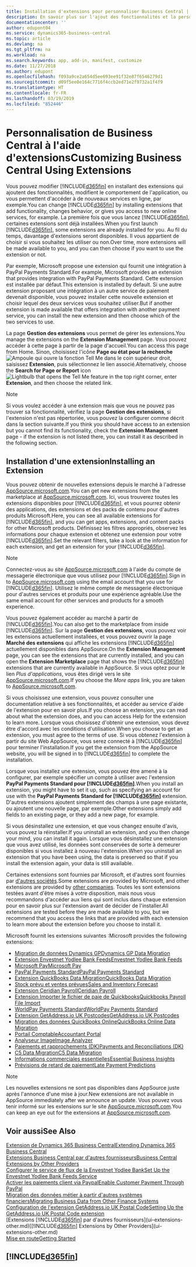 ```yaml
---
title: Installation d'extensions pour personnaliser Business Central | Microsoft Docs
description: En savoir plus sur l'ajout des fonctionnalités et la personnalisation de Business Central en installant des extensions.
documentationcenter: ''
author: edupont04
ms.service: dynamics365-business-central
ms.topic: article
ms.devlang: na
ms.tgt_pltfrm: na
ms.workload: na
ms.search.keywords: app, add-in, manifest, customize
ms.date: 11/27/2018
ms.author: edupont
ms.openlocfilehash: f093a9ce2a654d5ee693ee91f32e87f6546279d1
ms.sourcegitcommit: d09f5ee0e164c7716f4ccb2ed71e2f9732a1f4f9
ms.translationtype: HT
ms.contentlocale: fr-FR
ms.lasthandoff: 03/19/2019
ms.locfileid: "852446"
---
```

# <a name="customizing-business-central-using-extensions"></a><span data-ttu-id="57663-103">Personnalisation de Business Central à l'aide d'extensions</span><span class="sxs-lookup"><span data-stu-id="57663-103">Customizing Business Central Using Extensions</span></span>
<span data-ttu-id="57663-104">Vous pouvez modifier [!INCLUDE[d365fin](includes/d365fin_md.md)] en installant des extensions qui ajoutent des fonctionnalités, modifient le comportement de l'application, ou vous permettent d'accéder à de nouveaux services en ligne, par exemple.</span><span class="sxs-lookup"><span data-stu-id="57663-104">You can change [!INCLUDE[d365fin](includes/d365fin_md.md)] by installing extensions that add functionality, changes behavior, or gives you access to new online services, for example.</span></span>
<span data-ttu-id="57663-105">La première fois que vous lancez [!INCLUDE[d365fin](includes/d365fin_md.md)], certaines extensions sont déjà installées.</span><span class="sxs-lookup"><span data-stu-id="57663-105">When you first launch [!INCLUDE[d365fin](includes/d365fin_md.md)], some extensions are already installed for you.</span></span> <span data-ttu-id="57663-106">Au fil du temps, davantage d'extensions seront disponibles. Il vous appartient de choisir si vous souhaitez les utiliser ou non.</span><span class="sxs-lookup"><span data-stu-id="57663-106">Over time, more extensions will be made available to you, and you can then choose if you want to use the extension or not.</span></span>

<span data-ttu-id="57663-107">Par exemple, Microsoft propose une extension qui fournit une intégration à PayPal Payments Standard.</span><span class="sxs-lookup"><span data-stu-id="57663-107">For example, Microsoft provides an extension that provides integration with PayPal Payments Standard.</span></span> <span data-ttu-id="57663-108">Cette extension est installée par défaut.</span><span class="sxs-lookup"><span data-stu-id="57663-108">This extension is installed by default.</span></span>
<span data-ttu-id="57663-109">Si une autre extension proposant une intégration à un autre service de paiement devenait disponible, vous pouvez installer cette nouvelle extension et choisir lequel des deux services vous souhaitez utiliser.</span><span class="sxs-lookup"><span data-stu-id="57663-109">But if another extension is made available that offers integration with another payment service, you can install the new extension and then choose which of the two services to use.</span></span>  

<span data-ttu-id="57663-110">La page **Gestion des extensions** vous permet de gérer les extensions.</span><span class="sxs-lookup"><span data-stu-id="57663-110">You manage the extensions on the **Extension Management** page.</span></span> <span data-ttu-id="57663-111">Vous pouvez accéder à cette page à partir de la page d'accueil.</span><span class="sxs-lookup"><span data-stu-id="57663-111">You can access this page from Home.</span></span> <span data-ttu-id="57663-112">Sinon, choisissez l'icône **Page ou état pour la recherche** ![Ampoule qui ouvre la fonction Tell Me](media/ui-search/search_small.png "Dites-moi ce que vous voulez faire") dans le coin supérieur droit, saisissez **Extension**, puis sélectionnez le lien associé.</span><span class="sxs-lookup"><span data-stu-id="57663-112">Alternatively, choose the **Search for Page or Report** icon ![Lightbulb that opens the Tell Me feature](media/ui-search/search_small.png "Tell me what you want to do") in the top right corner, enter **Extension**, and then choose the related link.</span></span>  

> [!NOTE]  
>   <span data-ttu-id="57663-113">Si vous voulez accéder à une extension mais que vous ne pouvez pas trouver sa fonctionnalité, vérifiez la page **Gestion des extensions**, si l'extension n'est pas répertoriée, vous pouvez la configurer comme décrit dans la section suivante.</span><span class="sxs-lookup"><span data-stu-id="57663-113">If you think you should have access to an extension but you cannot find its functionality, check the **Extension Management** page - if the extension is not listed there, you can install it as described in the following section.</span></span>  

## <a name="installing-an-extension"></a><span data-ttu-id="57663-114">Installation d'une extension</span><span class="sxs-lookup"><span data-stu-id="57663-114">Installing an Extension</span></span>
<span data-ttu-id="57663-115">Vous pouvez obtenir de nouvelles extensions depuis le marché à l'adresse [AppSource.microsoft.com](https://appsource.microsoft.com/en-us/marketplace/apps?src=dynamics365website&product=dynamics-365-business-central).</span><span class="sxs-lookup"><span data-stu-id="57663-115">You can get new extensions from the marketplace at [AppSource.microsoft.com](https://appsource.microsoft.com/en-us/marketplace/apps?src=dynamics365website&product=dynamics-365-business-central).</span></span> <span data-ttu-id="57663-116">Ici, vous trouverez toutes les extensions disponibles pour [!INCLUDE[d365fin](includes/d365fin_md.md)], et vous pourrez obtenir des applications, des extensions et des packs de contenu pour d'autres produits Microsoft.</span><span class="sxs-lookup"><span data-stu-id="57663-116">Here, you can see all available extensions for [!INCLUDE[d365fin](includes/d365fin_md.md)], and you can get apps, extensions, and content packs for other Microsoft products.</span></span> <span data-ttu-id="57663-117">Définissez les filtres appropriés, observez les informations pour chaque extension et obtenez une extension pour votre [!INCLUDE[d365fin](includes/d365fin_md.md)].</span><span class="sxs-lookup"><span data-stu-id="57663-117">Set the relevant filters, take a look at the information for each extension, and get an extension for your [!INCLUDE[d365fin](includes/d365fin_md.md)].</span></span>  
> [!NOTE]  
>   <span data-ttu-id="57663-118">Connectez-vous au site [AppSource.microsoft.com](https://appsource.microsoft.com/) à l'aide du compte de messagerie électronique que vous utilisez pour [!INCLUDE[d365fin](includes/d365fin_md.md)].</span><span class="sxs-lookup"><span data-stu-id="57663-118">Sign in to [AppSource.microsoft.com](https://appsource.microsoft.com/) using the email account that you use for [!INCLUDE[d365fin](includes/d365fin_md.md)].</span></span> <span data-ttu-id="57663-119">Utilisez le même compte de messagerie électronique pour d'autres services et produits pour une expérience agréable.</span><span class="sxs-lookup"><span data-stu-id="57663-119">Use the same email account for other services and products for a smooth experience.</span></span>  

<span data-ttu-id="57663-120">Vous pouvez également accéder au marché à partir de [!INCLUDE[d365fin](includes/d365fin_md.md)].</span><span class="sxs-lookup"><span data-stu-id="57663-120">You can also get to the marketplace from inside [!INCLUDE[d365fin](includes/d365fin_md.md)].</span></span> <span data-ttu-id="57663-121">Sur la page **Gestion des extensions**, vous pouvez voir les extensions actuellement installées, et vous pouvez ouvrir la page **Marché des extensions** qui affiche les extensions [!INCLUDE[d365fin](includes/d365fin_md.md)] actuellement disponibles dans AppSource.</span><span class="sxs-lookup"><span data-stu-id="57663-121">On the **Extension Management** page, you can see the extensions that are currently installed, and you can open the **Extension Marketplace** page that shows the [!INCLUDE[d365fin](includes/d365fin_md.md)] extensions that are currently available in AppSource.</span></span> <span data-ttu-id="57663-122">Si vous optez pour le lien *Plus d'applications*, vous êtes dirigé vers le site [AppSource.microsoft.com](https://appsource.microsoft.com/en-us/marketplace/apps?product=dynamics-365%3Bdynamics-365-for-financials&page=1).</span><span class="sxs-lookup"><span data-stu-id="57663-122">If you choose the *More apps* link, you are taken to [AppSource.microsoft.com](https://appsource.microsoft.com/en-us/marketplace/apps?product=dynamics-365%3Bdynamics-365-for-financials&page=1).</span></span>  

<span data-ttu-id="57663-123">Si vous choisissez une extension, vous pouvez consulter une documentation relative à ses fonctionnalités, et accéder au service d'aide de l'extension pour en savoir plus.</span><span class="sxs-lookup"><span data-stu-id="57663-123">If you choose an extension, you can read about what the extension does, and you can access Help for the extension to learn more.</span></span> <span data-ttu-id="57663-124">Lorsque vous choisissez d'obtenir une extension, vous devez être d'accord avec les conditions d'utilisation.</span><span class="sxs-lookup"><span data-stu-id="57663-124">When you choose to get an extension, you must agree to the terms of use.</span></span> <span data-ttu-id="57663-125">Si vous obtenez l'extension à partir du site Web AppSource, vous serez connecté à [!INCLUDE[d365fin](includes/d365fin_md.md)] pour terminer l'installation.</span><span class="sxs-lookup"><span data-stu-id="57663-125">If you get the extension from the AppSource website, you will be signed in to [!INCLUDE[d365fin](includes/d365fin_md.md)] to complete the installation.</span></span>  

<span data-ttu-id="57663-126">Lorsque vous installez une extension, vous pouvez être amené à la configurer, par exemple spécifier un compte à utiliser avec l'extension **PayPal Payments Standard pour [!INCLUDE[d365fin](includes/d365fin_md.md)]**.</span><span class="sxs-lookup"><span data-stu-id="57663-126">When you install an extension, you might have to set it up, such as specifying an account for use with the **PayPal Payments Standard for [!INCLUDE[d365fin](includes/d365fin_md.md)]** extension.</span></span>
<span data-ttu-id="57663-127">D'autres extensions ajoutent simplement des champs à une page existante, ou ajoutent une nouvelle page, par exemple.</span><span class="sxs-lookup"><span data-stu-id="57663-127">Other extensions simply add fields to an existing page, or they add a new page, for example.</span></span>   

<span data-ttu-id="57663-128">Si vous désinstallez une extension, et que vous changez ensuite d'avis, vous pouvez la réinstaller.</span><span class="sxs-lookup"><span data-stu-id="57663-128">If you uninstall an extension, and you then change your mind, you can install it again.</span></span> <span data-ttu-id="57663-129">Lorsque vous désinstallez une extension que vous avez utilisé, les données sont conservées de sorte à demeurer disponibles si vous installez à nouveau l'extension.</span><span class="sxs-lookup"><span data-stu-id="57663-129">When you uninstall an extension that you have been using, the data is preserved so that if you install the extension again, your data is still available.</span></span>  

<span data-ttu-id="57663-130">Certaines extensions sont fournies par Microsoft, et d'autres sont fournies par [d'autres sociétés](ui-extensions-other.md).</span><span class="sxs-lookup"><span data-stu-id="57663-130">Some extensions are provided by Microsoft, and other extensions are provided by [other companies](ui-extensions-other.md).</span></span> <span data-ttu-id="57663-131">Toutes les sont extensions testées avant d'être mises à votre disposition, mais nous vous recommandons d'accéder aux liens qui sont inclus dans chaque extension pour en savoir plus sur l'extension avant de décider de l'installer.</span><span class="sxs-lookup"><span data-stu-id="57663-131">All extensions are tested before they are made available to you, but we recommend that you access the links that are provided with each extension to learn more about the extension before you choose to install it.</span></span>  

<span data-ttu-id="57663-132">Microsoft fournit les extensions suivantes :</span><span class="sxs-lookup"><span data-stu-id="57663-132">Microsoft provides the following extensions:</span></span>  

* [<span data-ttu-id="57663-133">Migration de données Dynamics GP</span><span class="sxs-lookup"><span data-stu-id="57663-133">Dynamics GP Data Migration</span></span>](ui-extensions-dynamicsgp-data-migration.md)  
* [<span data-ttu-id="57663-134">Extension Envestnet Yodlee Bank Feeds</span><span class="sxs-lookup"><span data-stu-id="57663-134">Envestnet Yodlee Bank Feeds</span></span>](ui-extensions-yodlee-bank-feeds.md)  
* [<span data-ttu-id="57663-135">Microsoft Pay</span><span class="sxs-lookup"><span data-stu-id="57663-135">Microsoft Pay</span></span>](ui-extensions-microsoft-pay-payments.md)  
* [<span data-ttu-id="57663-136">PayPal Payments Standard</span><span class="sxs-lookup"><span data-stu-id="57663-136">PayPal Payments Standard</span></span>](ui-extensions-paypal-payments-standard.md)  
* [<span data-ttu-id="57663-137">Extension QuickBooks Data Migration</span><span class="sxs-lookup"><span data-stu-id="57663-137">QuickBooks Data Migration</span></span>](ui-extensions-quickbooks-data-migration.md)  
* [<span data-ttu-id="57663-138">Stock prévu et ventes prévues</span><span class="sxs-lookup"><span data-stu-id="57663-138">Sales and Inventory Forecast</span></span>](ui-extensions-sales-forecast.md)  
* [<span data-ttu-id="57663-139">Extension Ceridian Payroll</span><span class="sxs-lookup"><span data-stu-id="57663-139">Ceridian Payroll</span></span>](ui-extensions-ceridian-payroll.md)  
* [<span data-ttu-id="57663-140">Extension Importer le fichier de paie de Quickbooks</span><span class="sxs-lookup"><span data-stu-id="57663-140">Quickbooks Payroll File Import</span></span>](ui-extensions-quickbooks-payroll.md)  
* [<span data-ttu-id="57663-141">WorldPay Payments Standard</span><span class="sxs-lookup"><span data-stu-id="57663-141">WorldPay Payments Standard</span></span>](ui-extensions-worldpay-payments-standard.md)  
* [<span data-ttu-id="57663-142">Extension GetAddress.io UK Postcodes</span><span class="sxs-lookup"><span data-stu-id="57663-142">GetAddress.io UK Postcodes</span></span>](ui-extensions-getaddressio.md)  
* [<span data-ttu-id="57663-143">Migration des données QuickBooks Online</span><span class="sxs-lookup"><span data-stu-id="57663-143">QuickBooks Online Data Migration</span></span>](ui-extensions-quickbooks-online-data-migration.md)  
* [<span data-ttu-id="57663-144">Portail Comptable</span><span class="sxs-lookup"><span data-stu-id="57663-144">Accountant Portal</span></span>](ui-extensions-accountant-portal.md)  
* [<span data-ttu-id="57663-145">Analyseur Image</span><span class="sxs-lookup"><span data-stu-id="57663-145">Image Analyzer</span></span>](ui-extensions-image-analyzer.md)  
* [<span data-ttu-id="57663-146">Paiements et rapprochements (DK)</span><span class="sxs-lookup"><span data-stu-id="57663-146">Payments and Reconciliations (DK)</span></span>](ui-extensions-payments-reconciliation-formats-dk.md)  
* [<span data-ttu-id="57663-147">C5 Data Migration</span><span class="sxs-lookup"><span data-stu-id="57663-147">C5 Data Migration</span></span>](ui-extensions-c5-data-migration.md)  
* [<span data-ttu-id="57663-148">Informations commerciales essentielles</span><span class="sxs-lookup"><span data-stu-id="57663-148">Essential Business Insights</span></span>](ui-extensions-essential-business-insights.md)  
* [<span data-ttu-id="57663-149">Prévisions de retard de paiement</span><span class="sxs-lookup"><span data-stu-id="57663-149">Late Payment Predictions</span></span>](ui-extensions-late-payment-prediction.md  )

> [!NOTE]  
>  <span data-ttu-id="57663-150">Les nouvelles extensions ne sont pas disponibles dans AppSource juste après l'annonce d'une mise à jour.</span><span class="sxs-lookup"><span data-stu-id="57663-150">New extensions are not available in AppSource immediately after we announce an update.</span></span> <span data-ttu-id="57663-151">Vous pouvez vous tenir informé sur les extensions sur le site [AppSource.microsoft.com](https://appsource.microsoft.com/en-us/marketplace/apps?product=dynamics-365%3Bdynamics-365-for-financials&page=1).</span><span class="sxs-lookup"><span data-stu-id="57663-151">You can keep an eye out for the extensions at [AppSource.microsoft.com](https://appsource.microsoft.com/en-us/marketplace/apps?product=dynamics-365%3Bdynamics-365-for-financials&page=1).</span></span>

## <a name="see-also"></a><span data-ttu-id="57663-152">Voir aussi</span><span class="sxs-lookup"><span data-stu-id="57663-152">See Also</span></span>
[<span data-ttu-id="57663-153">Extension de Dynamics 365 Business Central</span><span class="sxs-lookup"><span data-stu-id="57663-153">Extending Dynamics 365 Business Central</span></span>](about-develop-extensions.md)  
[<span data-ttu-id="57663-154">Extensions Business Central par d'autres fournisseurs</span><span class="sxs-lookup"><span data-stu-id="57663-154">Business Central Extensions by Other Providers</span></span>](ui-extensions-other.md)  
[<span data-ttu-id="57663-155">Configurer le service de flux de la Envestnet Yodlee Bank</span><span class="sxs-lookup"><span data-stu-id="57663-155">Set Up the Envestnet Yodlee Bank Feeds Service</span></span>](bank-how-setup-bank-statement-service.md)  
[<span data-ttu-id="57663-156">Activer les paiements client via Paypal</span><span class="sxs-lookup"><span data-stu-id="57663-156">Enable Customer Payment Through PayPal</span></span>](sales-how-enable-payment-service-extensions.md)  
[<span data-ttu-id="57663-157">Migration des données métier à partir d'autres systèmes financiers</span><span class="sxs-lookup"><span data-stu-id="57663-157">Migrating Business Data from Other Finance Systems</span></span>](across-import-data-configuration-packages.md)  
[<span data-ttu-id="57663-158">Configuration de l'extension GetAddress.io UK Postal Code</span><span class="sxs-lookup"><span data-stu-id="57663-158">Setting Up the GetAddress.io UK Postal Code extension</span></span>](LocalFunctionality/UnitedKingdom/uk-setup-postal-code-service.md)  
<span data-ttu-id="57663-159">[Extensions [!INCLUDE[d365fin](includes/d365fin_md.md)] par d'autres fournisseurs](ui-extensions-other.md)</span><span class="sxs-lookup"><span data-stu-id="57663-159">[[!INCLUDE[d365fin](includes/d365fin_md.md)] Extensions by Other Providers](ui-extensions-other.md)</span></span>  
[<span data-ttu-id="57663-160">Mise en route</span><span class="sxs-lookup"><span data-stu-id="57663-160">Getting Started</span></span>](product-get-started.md)  

## [!INCLUDE[d365fin](includes/free_trial_md.md)]  
